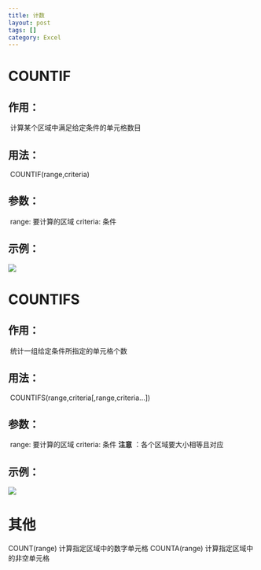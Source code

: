 ```yaml
---
title: 计数
layout: post
tags: []
category: Excel
---
```

# COUNTIF

## 作用：

​	计算某个区域中满足给定条件的单元格数目

## 用法：

​	COUNTIF(range,criteria)

## 参数：

​	range: 要计算的区域
	criteria: 条件

## 示例：

![](http://ww1.sinaimg.cn/mw690/006r5hvWgy1ft3gs1w74uj30pm08p74s.jpg)

# COUNTIFS

## 作用：

​	统计一组给定条件所指定的单元格个数

## 用法：

​	COUNTIFS(range,criteria[,range,criteria...])

## 参数：

​	range: 要计算的区域
	criteria: 条件
	**注意** ：各个区域要大小相等且对应

## 示例：

![](http://ww1.sinaimg.cn/mw690/006r5hvWgy1ft3h9ifq7mj30te0drac4.jpg)

# 其他

COUNT(range)    计算指定区域中的数字单元格
COUNTA(range)    计算指定区域中的非空单元格